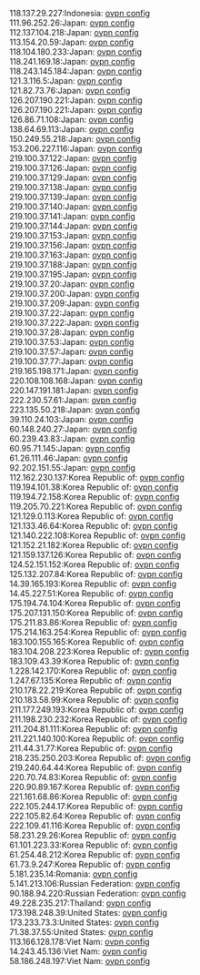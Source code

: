 118.137.29.227:Indonesia: [ovpn config](vpn/118_137_29_227.ovpn)  
111.96.252.26:Japan: [ovpn config](vpn/111_96_252_26.ovpn)  
112.137.104.218:Japan: [ovpn config](vpn/112_137_104_218.ovpn)  
113.154.20.59:Japan: [ovpn config](vpn/113_154_20_59.ovpn)  
118.104.180.233:Japan: [ovpn config](vpn/118_104_180_233.ovpn)  
118.241.169.18:Japan: [ovpn config](vpn/118_241_169_18.ovpn)  
118.243.145.184:Japan: [ovpn config](vpn/118_243_145_184.ovpn)  
121.3.116.5:Japan: [ovpn config](vpn/121_3_116_5.ovpn)  
121.82.73.76:Japan: [ovpn config](vpn/121_82_73_76.ovpn)  
126.207.190.221:Japan: [ovpn config](vpn/126_207_190_221.ovpn)  
126.207.190.221:Japan: [ovpn config](vpn/126_207_190_221.ovpn)  
126.86.71.108:Japan: [ovpn config](vpn/126_86_71_108.ovpn)  
138.64.69.113:Japan: [ovpn config](vpn/138_64_69_113.ovpn)  
150.249.55.218:Japan: [ovpn config](vpn/150_249_55_218.ovpn)  
153.206.227.116:Japan: [ovpn config](vpn/153_206_227_116.ovpn)  
219.100.37.122:Japan: [ovpn config](vpn/219_100_37_122.ovpn)  
219.100.37.126:Japan: [ovpn config](vpn/219_100_37_126.ovpn)  
219.100.37.129:Japan: [ovpn config](vpn/219_100_37_129.ovpn)  
219.100.37.138:Japan: [ovpn config](vpn/219_100_37_138.ovpn)  
219.100.37.139:Japan: [ovpn config](vpn/219_100_37_139.ovpn)  
219.100.37.140:Japan: [ovpn config](vpn/219_100_37_140.ovpn)  
219.100.37.141:Japan: [ovpn config](vpn/219_100_37_141.ovpn)  
219.100.37.144:Japan: [ovpn config](vpn/219_100_37_144.ovpn)  
219.100.37.153:Japan: [ovpn config](vpn/219_100_37_153.ovpn)  
219.100.37.156:Japan: [ovpn config](vpn/219_100_37_156.ovpn)  
219.100.37.163:Japan: [ovpn config](vpn/219_100_37_163.ovpn)  
219.100.37.188:Japan: [ovpn config](vpn/219_100_37_188.ovpn)  
219.100.37.195:Japan: [ovpn config](vpn/219_100_37_195.ovpn)  
219.100.37.20:Japan: [ovpn config](vpn/219_100_37_20.ovpn)  
219.100.37.200:Japan: [ovpn config](vpn/219_100_37_200.ovpn)  
219.100.37.209:Japan: [ovpn config](vpn/219_100_37_209.ovpn)  
219.100.37.22:Japan: [ovpn config](vpn/219_100_37_22.ovpn)  
219.100.37.222:Japan: [ovpn config](vpn/219_100_37_222.ovpn)  
219.100.37.28:Japan: [ovpn config](vpn/219_100_37_28.ovpn)  
219.100.37.53:Japan: [ovpn config](vpn/219_100_37_53.ovpn)  
219.100.37.57:Japan: [ovpn config](vpn/219_100_37_57.ovpn)  
219.100.37.77:Japan: [ovpn config](vpn/219_100_37_77.ovpn)  
219.165.198.171:Japan: [ovpn config](vpn/219_165_198_171.ovpn)  
220.108.108.168:Japan: [ovpn config](vpn/220_108_108_168.ovpn)  
220.147.191.181:Japan: [ovpn config](vpn/220_147_191_181.ovpn)  
222.230.57.61:Japan: [ovpn config](vpn/222_230_57_61.ovpn)  
223.135.50.218:Japan: [ovpn config](vpn/223_135_50_218.ovpn)  
39.110.24.103:Japan: [ovpn config](vpn/39_110_24_103.ovpn)  
60.148.240.27:Japan: [ovpn config](vpn/60_148_240_27.ovpn)  
60.239.43.83:Japan: [ovpn config](vpn/60_239_43_83.ovpn)  
60.95.71.145:Japan: [ovpn config](vpn/60_95_71_145.ovpn)  
61.26.111.46:Japan: [ovpn config](vpn/61_26_111_46.ovpn)  
92.202.151.55:Japan: [ovpn config](vpn/92_202_151_55.ovpn)  
112.162.230.137:Korea Republic of: [ovpn config](vpn/112_162_230_137.ovpn)  
119.194.101.38:Korea Republic of: [ovpn config](vpn/119_194_101_38.ovpn)  
119.194.72.158:Korea Republic of: [ovpn config](vpn/119_194_72_158.ovpn)  
119.205.70.221:Korea Republic of: [ovpn config](vpn/119_205_70_221.ovpn)  
121.129.0.113:Korea Republic of: [ovpn config](vpn/121_129_0_113.ovpn)  
121.133.46.64:Korea Republic of: [ovpn config](vpn/121_133_46_64.ovpn)  
121.140.222.108:Korea Republic of: [ovpn config](vpn/121_140_222_108.ovpn)  
121.152.21.182:Korea Republic of: [ovpn config](vpn/121_152_21_182.ovpn)  
121.159.137.126:Korea Republic of: [ovpn config](vpn/121_159_137_126.ovpn)  
124.52.151.152:Korea Republic of: [ovpn config](vpn/124_52_151_152.ovpn)  
125.132.207.84:Korea Republic of: [ovpn config](vpn/125_132_207_84.ovpn)  
14.39.165.193:Korea Republic of: [ovpn config](vpn/14_39_165_193.ovpn)  
14.45.227.51:Korea Republic of: [ovpn config](vpn/14_45_227_51.ovpn)  
175.194.74.104:Korea Republic of: [ovpn config](vpn/175_194_74_104.ovpn)  
175.207.131.150:Korea Republic of: [ovpn config](vpn/175_207_131_150.ovpn)  
175.211.83.86:Korea Republic of: [ovpn config](vpn/175_211_83_86.ovpn)  
175.214.163.254:Korea Republic of: [ovpn config](vpn/175_214_163_254.ovpn)  
183.100.155.165:Korea Republic of: [ovpn config](vpn/183_100_155_165.ovpn)  
183.104.208.223:Korea Republic of: [ovpn config](vpn/183_104_208_223.ovpn)  
183.109.43.39:Korea Republic of: [ovpn config](vpn/183_109_43_39.ovpn)  
1.228.142.170:Korea Republic of: [ovpn config](vpn/1_228_142_170.ovpn)  
1.247.67.135:Korea Republic of: [ovpn config](vpn/1_247_67_135.ovpn)  
210.178.22.219:Korea Republic of: [ovpn config](vpn/210_178_22_219.ovpn)  
210.183.58.99:Korea Republic of: [ovpn config](vpn/210_183_58_99.ovpn)  
211.177.249.193:Korea Republic of: [ovpn config](vpn/211_177_249_193.ovpn)  
211.198.230.232:Korea Republic of: [ovpn config](vpn/211_198_230_232.ovpn)  
211.204.81.111:Korea Republic of: [ovpn config](vpn/211_204_81_111.ovpn)  
211.221.140.100:Korea Republic of: [ovpn config](vpn/211_221_140_100.ovpn)  
211.44.31.77:Korea Republic of: [ovpn config](vpn/211_44_31_77.ovpn)  
218.235.250.203:Korea Republic of: [ovpn config](vpn/218_235_250_203.ovpn)  
219.240.64.44:Korea Republic of: [ovpn config](vpn/219_240_64_44.ovpn)  
220.70.74.83:Korea Republic of: [ovpn config](vpn/220_70_74_83.ovpn)  
220.90.89.167:Korea Republic of: [ovpn config](vpn/220_90_89_167.ovpn)  
221.161.68.86:Korea Republic of: [ovpn config](vpn/221_161_68_86.ovpn)  
222.105.244.17:Korea Republic of: [ovpn config](vpn/222_105_244_17.ovpn)  
222.105.82.64:Korea Republic of: [ovpn config](vpn/222_105_82_64.ovpn)  
222.109.41.116:Korea Republic of: [ovpn config](vpn/222_109_41_116.ovpn)  
58.231.29.26:Korea Republic of: [ovpn config](vpn/58_231_29_26.ovpn)  
61.101.223.33:Korea Republic of: [ovpn config](vpn/61_101_223_33.ovpn)  
61.254.48.212:Korea Republic of: [ovpn config](vpn/61_254_48_212.ovpn)  
61.73.9.247:Korea Republic of: [ovpn config](vpn/61_73_9_247.ovpn)  
5.181.235.14:Romania: [ovpn config](vpn/5_181_235_14.ovpn)  
5.141.213.106:Russian Federation: [ovpn config](vpn/5_141_213_106.ovpn)  
90.188.94.220:Russian Federation: [ovpn config](vpn/90_188_94_220.ovpn)  
49.228.235.217:Thailand: [ovpn config](vpn/49_228_235_217.ovpn)  
173.198.248.39:United States: [ovpn config](vpn/173_198_248_39.ovpn)  
173.233.73.3:United States: [ovpn config](vpn/173_233_73_3.ovpn)  
71.38.37.55:United States: [ovpn config](vpn/71_38_37_55.ovpn)  
113.166.128.178:Viet Nam: [ovpn config](vpn/113_166_128_178.ovpn)  
14.243.45.136:Viet Nam: [ovpn config](vpn/14_243_45_136.ovpn)  
58.186.248.197:Viet Nam: [ovpn config](vpn/58_186_248_197.ovpn)  
